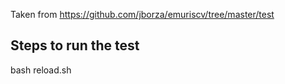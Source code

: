 Taken from https://github.com/jborza/emuriscv/tree/master/test

## Steps to run the test
bash reload.sh